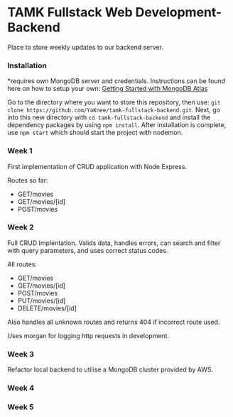 # TAMK Fullstack Web Development- Backend
Place to store weekly updates to our backend server.

### Installation
*requires own MongoDB server and credentials. Instructions can be found here on how to setup your own: [Getting Started with MongoDB Atlas](https://www.youtube.com/watch?v=bBA9rUdqmgY)

Go to the directory where you want to store this repository, then use: `git clone https://github.com/YaKnee/tamk-fullstack-backend.git`. Next, go into this new directory with `cd tamk-fullstack-backend` and install the dependency packages by using `npm install`. After installation is complete, use `npm start` which should start the project with nodemon.

### Week 1
First implementation of CRUD application with Node Express.

Routes so far:
- GET/movies
- GET/movies/[id]
- POST/movies


### Week 2
Full CRUD Implentation. Valids data, handles errors, can search and filter with query parameters, and uses correct status codes.

All routes:
- GET/movies
- GET/movies/[id]
- POST/movies
- PUT/movies/[id]
- DELETE/movies/[id]

Also handles all unknown routes and returns 404 if incorrect route used.

Uses morgan for logging http requests in development.

### Week 3

Refactor local backend to utilise a MongoDB cluster provided by AWS.

### Week 4

### Week 5
